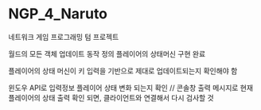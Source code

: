 # NGP_4_Naruto
네트워크 게임 프로그래밍 텀 프로젝트 


월드의 모든 객체 업데이트 동작 정의
플레이어의 상태머신 구현 완료

플레이어의 상태 머신이 키 입력을 기반으로 제대로 업데이트되는지 확인해야 함

윈도우 API로 입력정보 플레이어 상태 변화 되는지 확인 // 콘솔창 출력 메시지로 현재 플레이어의 상태 출력
확인 되면, 클라이언트와 연결해서 다시 검사할 것
